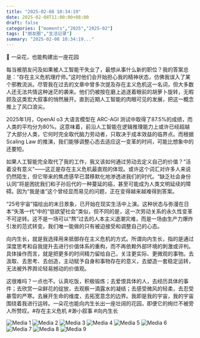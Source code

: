 ```yaml
---
title: "2025-02-08 10:34:19"
date: 2025-02-08T11:00:00+08:00
draft: false
categories: ["moments","2025","2025-02"]
tags: ["朋友圈","生活记录"]
summary: "2025-02-08 10:34:19..."
---
```


🌹 一朵花，也能构建出一座花园

每当被朋友问及如果被人工智能干失业了，最想从事什么新的职位？我的答案总是：“存在主义危机理疗师。”这时他们会开始担心我的精神状态，仿佛我误入了某个邪教流派。尽管我在过去的文章中曾多次提及存在主义危机这一名词，但大多数人还无法共情这种迷茫的袭来。他们仍被按在磨上追逐着眼前的胡萝卜旋转，无暇顾及这类宏大叙事的悄然展开。直到近期人工智能的肉眼可见的发展，把这一概念推上了风口浪尖。

2025年1月，OpenAI o3 大语言模型在 ARC-AGI 测试中取得了87.5%的成绩，而人类的平均分为80%。这意味着，前沿人工智能在逻辑推理能力上或许已经超越了大部分人类，它何时完全取代脑力劳动者，只取决于成本效益的临界点。而根据 Scaling Law 的推演，我们能够调整心态去适应这一变革的时间，可能比想象中的还要短。

如果人工智能完全取代了我的工作，我又该如何通过劳动去定义自己的价值？“活着没有意义”——这正是存在主义危机最直观的体现。或许这个词汇对许多人来说仍然陌生，但它带来的焦虑感早已潜移默化地渗透进我们的时代。“缺乏社会身份认同”将是困扰我们和子孙后代的一种蔓延的癌，甚至可能成为人类文明延续的障碍。因为“我是谁”这个曾经显而易见的问题，正在变得越来越难得到答案。

“25号宇宙”描绘出的末日景象，已开始在现实生活中上演。这种状态与弥漫在日本“失落一代”中的“低欲望社会”类似，但不同的是，这一次劳动关系的永久性变革不可逆转。这不是一场可以“熬”过去的人本主义退潮灾难，而是一场由生产力爆炸引发的范式转变。我们唯一能做的只有被迫接受和调整自己的心态。

向内生长，就是我选择用来抵御存在主义危机的方式。所谓向内生长，指的是通过深度思考和自我提升去进行价值体系的重构，而不再依赖外部环境的刺激或评判。具体操作而言，就是把更多的时间精力留给自己，关注更实际、更微观的事物。去汲取、去思考、去创造，主动赋予自身和事物存在的意义，去塑造一套稳定运转，无法被外界舆论轻易撼动的价值观。

这很难吗？一点也不。认真吃饭，积极锻炼；去爱恨具体的人，去经历具体的事件；去欣赏一朵鲜花的绽放，去观察一滴露水的凝结；去感受微风的轻柔，去忍受暴雪的严寒。去展开生命的维度，去拓宽意念的边界。我即是我的宇宙，我的宇宙围绕着我进行运转。一朵花也能向内生长出一座壮阔的花园，即便它的绚烂不被旁人所赞叹。
​
​#存在主义危机
​#渺小叙事
​#向内生长

![Media 1](/Moments/photos/2025-02-08/202502081034190.jpg)
![Media 2](/Moments/photos/2025-02-08/202502081034191.jpg)
![Media 3](/Moments/photos/2025-02-08/202502081034192.jpg)
![Media 4](/Moments/photos/2025-02-08/202502081034193.jpg)
![Media 5](/Moments/photos/2025-02-08/202502081034194.jpg)
![Media 6](/Moments/photos/2025-02-08/202502081034195.jpg)
![Media 7](/Moments/photos/2025-02-08/202502081034196.jpg)
![Media 8](/Moments/photos/2025-02-08/202502081034197.jpg)
![Media 9](/Moments/photos/2025-02-08/202502081034198.jpg)


